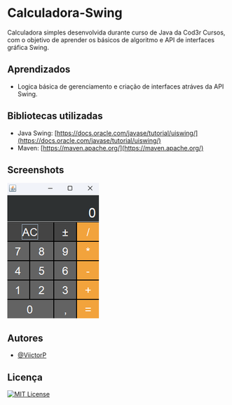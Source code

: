 
# Calculadora-Swing

Calculadora simples desenvolvida durante curso de Java da Cod3r Cursos, com o objetivo de aprender os básicos de algoritmo e API de interfaces gráfica Swing.

## Aprendizados

- Logica básica de gerenciamento e criação de interfaces atráves da API Swing.
## Bibliotecas utilizadas

- Java Swing: [https://docs.oracle.com/javase/tutorial/uiswing/](https://docs.oracle.com/javase/tutorial/uiswing/)
- Maven: [https://maven.apache.org/](https://maven.apache.org/)
## Screenshots

![interface](interface.png)
## Autores

- [@ViictorP](https://www.github.com/ViictorP)


## Licença

[![MIT License](https://img.shields.io/badge/License-MIT-green.svg)](https://choosealicense.com/licenses/mit/)

